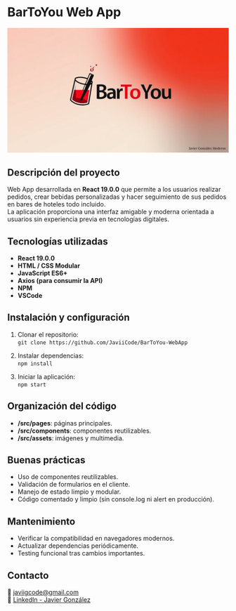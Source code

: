 # BarToYou Web App

![Logo BarToYou](./bartoyou-webapp/src/assets/previews/Portada.png)

## Descripción del proyecto

Web App desarrollada en **React 19.0.0** que permite a los usuarios realizar pedidos, crear bebidas personalizadas y hacer seguimiento de sus pedidos en bares de hoteles todo incluido.  
La aplicación proporciona una interfaz amigable y moderna orientada a usuarios sin experiencia previa en tecnologías digitales.

## Tecnologías utilizadas

- **React 19.0.0**
- **HTML / CSS Modular**
- **JavaScript ES6+**
- **Axios (para consumir la API)**
- **NPM**
- **VSCode**

## Instalación y configuración

1. Clonar el repositorio:  
   `git clone https://github.com/JaviiCode/BarToYou-WebApp`

2. Instalar dependencias:  
   `npm install`

3. Iniciar la aplicación:  
   `npm start`

## Organización del código

- **/src/pages**: páginas principales.
- **/src/components**: componentes reutilizables.
- **/src/assets**: imágenes y multimedia.

## Buenas prácticas

- Uso de componentes reutilizables.
- Validación de formularios en el cliente.
- Manejo de estado limpio y modular.
- Código comentado y limpio (sin console.log ni alert en producción).

## Mantenimiento

- Verificar la compatibilidad en navegadores modernos.
- Actualizar dependencias periódicamente.
- Testing funcional tras cambios importantes.

## Contacto

📧 [javiigcode@gmail.com](mailto:javiigcode@gmail.com)  
🔗 [LinkedIn - Javier González](https://www.linkedin.com/in/javier-gonz%C3%A1lez-12a058249/)

